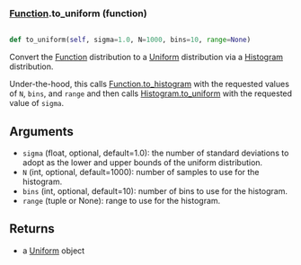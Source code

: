 ### [Function](Function.md).to_uniform (function)


```py

def to_uniform(self, sigma=1.0, N=1000, bins=10, range=None)

```



Convert the [Function](Function.md) distribution to a [Uniform](Uniform.md) distribution via
a [Histogram](Histogram.md) distribution.

Under-the-hood, this calls [Function.to_histogram](Function.to_histogram.md) with the requested
values of `N`, `bins`, and `range` and then calls [Histogram.to_uniform](Histogram.to_uniform.md)
with the requested value of `sigma`.

Arguments
-----------
* `sigma` (float, optional, default=1.0): the number of standard deviations
    to adopt as the lower and upper bounds of the uniform distribution.
* `N` (int, optional, default=1000): number of samples to use for
    the histogram.
* `bins` (int, optional, default=10): number of bins to use for the
    histogram.
* `range` (tuple or None): range to use for the histogram.

Returns
--------
* a [Uniform](Uniform.md) object

